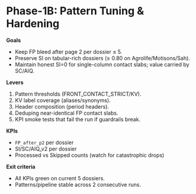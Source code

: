 # Phase-1B: Pattern Tuning & Hardening

**Goals**
- Keep FP bleed after page 2 per dossier ≤ 5.
- Preserve SI on tabular-rich dossiers (≥ 0.80 on Agrolife/Motisons/Sah).
- Maintain honest SI=0 for single-column contact slabs; value carried by SC/AIQ.

**Levers**
1. Pattern thresholds (FRONT_CONTACT_STRICT/KV).
2. KV label coverage (aliases/synonyms).
3. Header composition (period headers).
4. Deduping near-identical FP contact slabs.
5. KPI smoke tests that fail the run if guardrails break.

**KPIs**
- `FP_after_p2` per dossier
- SI/SC/AIQ_v2 per dossier
- Processed vs Skipped counts (watch for catastrophic drops)

**Exit criteria**
- All KPIs green on current 5 dossiers.
- Patterns/pipeline stable across 2 consecutive runs.
